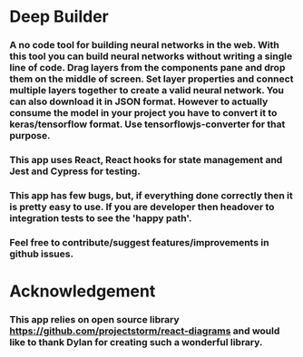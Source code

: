# Deep Builder

### A no code tool for building neural networks in the web. With this tool you can build neural networks without writing a single line of code. Drag layers from the components pane and drop them on the middle of screen. Set layer properties and connect multiple layers together to create a valid neural network. You can also download it in JSON format. However to actually consume the model in your project you have to convert it to keras/tensorflow format. Use tensorflowjs-converter for that purpose. 

### This app uses React, React hooks for state management and Jest and Cypress for testing.

### This app has few bugs, but, if everything done correctly then it is pretty easy to use. If you are developer then headover to integration tests to see the 'happy path'. 
### Feel free to contribute/suggest features/improvements in github issues.

# Acknowledgement
### This app relies on open source library https://github.com/projectstorm/react-diagrams and would like to thank Dylan for creating such a wonderful library.